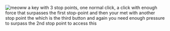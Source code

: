 ![meoww](https://github.com/anonq115/3posrockerswitch-to-keycap/assets/32353565/da96d609-7afd-41c0-986d-eee525e42278)
a key with 3 stop points, one normal click, a click with enough force that surpasses the first stop-point and then your met with another stop point the which is the
third button and again you need enough pressure to surpass the 2nd stop point to access this
